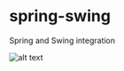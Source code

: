 # spring-swing
Spring and Swing integration

![alt text](https://user-images.githubusercontent.com/62131901/77646561-d2665500-6f75-11ea-88c5-d76500867c37.png)

